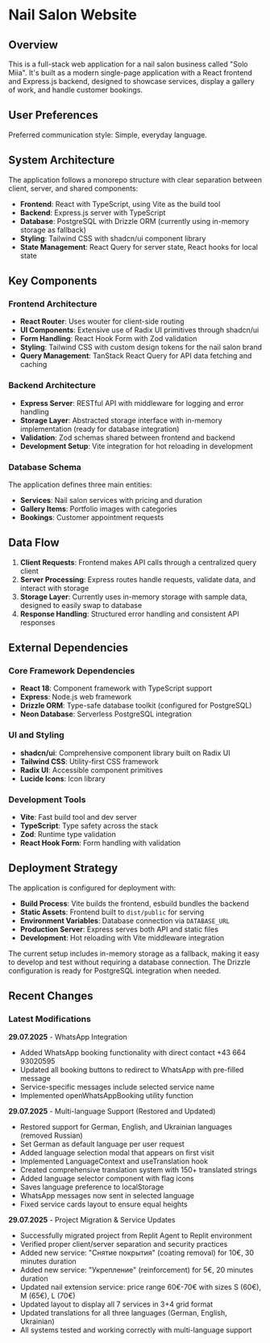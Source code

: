 # Nail Salon Website

## Overview

This is a full-stack web application for a nail salon business called "Solo Miia". It's built as a modern single-page application with a React frontend and Express.js backend, designed to showcase services, display a gallery of work, and handle customer bookings.

## User Preferences

Preferred communication style: Simple, everyday language.

## System Architecture

The application follows a monorepo structure with clear separation between client, server, and shared components:

- **Frontend**: React with TypeScript, using Vite as the build tool
- **Backend**: Express.js server with TypeScript
- **Database**: PostgreSQL with Drizzle ORM (currently using in-memory storage as fallback)
- **Styling**: Tailwind CSS with shadcn/ui component library
- **State Management**: React Query for server state, React hooks for local state

## Key Components

### Frontend Architecture
- **React Router**: Uses wouter for client-side routing
- **UI Components**: Extensive use of Radix UI primitives through shadcn/ui
- **Form Handling**: React Hook Form with Zod validation
- **Styling**: Tailwind CSS with custom design tokens for the nail salon brand
- **Query Management**: TanStack React Query for API data fetching and caching

### Backend Architecture
- **Express Server**: RESTful API with middleware for logging and error handling  
- **Storage Layer**: Abstracted storage interface with in-memory implementation (ready for database integration)
- **Validation**: Zod schemas shared between frontend and backend
- **Development Setup**: Vite integration for hot reloading in development

### Database Schema
The application defines three main entities:
- **Services**: Nail salon services with pricing and duration
- **Gallery Items**: Portfolio images with categories
- **Bookings**: Customer appointment requests

## Data Flow

1. **Client Requests**: Frontend makes API calls through a centralized query client
2. **Server Processing**: Express routes handle requests, validate data, and interact with storage
3. **Storage Layer**: Currently uses in-memory storage with sample data, designed to easily swap to database
4. **Response Handling**: Structured error handling and consistent API responses

## External Dependencies

### Core Framework Dependencies
- **React 18**: Component framework with TypeScript support
- **Express**: Node.js web framework
- **Drizzle ORM**: Type-safe database toolkit (configured for PostgreSQL)
- **Neon Database**: Serverless PostgreSQL integration

### UI and Styling
- **shadcn/ui**: Comprehensive component library built on Radix UI
- **Tailwind CSS**: Utility-first CSS framework
- **Radix UI**: Accessible component primitives
- **Lucide Icons**: Icon library

### Development Tools
- **Vite**: Fast build tool and dev server
- **TypeScript**: Type safety across the stack
- **Zod**: Runtime type validation
- **React Hook Form**: Form handling with validation

## Deployment Strategy

The application is configured for deployment with:

- **Build Process**: Vite builds the frontend, esbuild bundles the backend
- **Static Assets**: Frontend built to `dist/public` for serving
- **Environment Variables**: Database connection via `DATABASE_URL`
- **Production Server**: Express serves both API and static files
- **Development**: Hot reloading with Vite middleware integration

The current setup includes in-memory storage as a fallback, making it easy to develop and test without requiring a database connection. The Drizzle configuration is ready for PostgreSQL integration when needed.

## Recent Changes

### Latest Modifications

**29.07.2025** - WhatsApp Integration
- Added WhatsApp booking functionality with direct contact +43 664 93020595
- Updated all booking buttons to redirect to WhatsApp with pre-filled message
- Service-specific messages include selected service name
- Implemented openWhatsAppBooking utility function

**29.07.2025** - Multi-language Support (Restored and Updated)
- Restored support for German, English, and Ukrainian languages (removed Russian)
- Set German as default language per user request
- Added language selection modal that appears on first visit
- Implemented LanguageContext and useTranslation hook
- Created comprehensive translation system with 150+ translated strings
- Added language selector component with flag icons
- Saves language preference to localStorage
- WhatsApp messages now sent in selected language
- Fixed service cards layout to ensure equal heights

**29.07.2025** - Project Migration & Service Updates
- Successfully migrated project from Replit Agent to Replit environment
- Verified proper client/server separation and security practices
- Added new service: "Снятие покрытия" (coating removal) for 10€, 30 minutes duration
- Added new service: "Укрепление" (reinforcement) for 5€, 20 minutes duration
- Updated nail extension service: price range 60€-70€ with sizes S (60€), M (65€), L (70€)
- Updated layout to display all 7 services in 3+4 grid format
- Updated translations for all three languages (German, English, Ukrainian)
- All systems tested and working correctly with multi-language support
